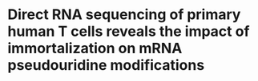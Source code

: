 # Direct RNA sequencing of primary human T cells reveals the impact of immortalization on mRNA pseudouridine modifications

